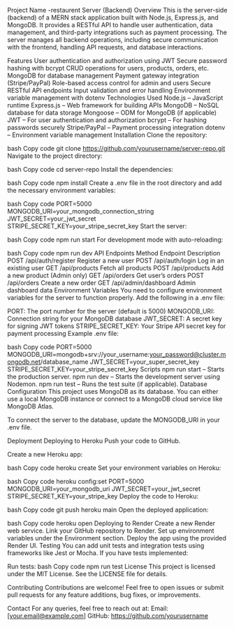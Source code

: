 Project Name -restaurent Server (Backend)
Overview
This is the server-side (backend) of a MERN stack application built with Node.js, Express.js, and MongoDB. It provides a RESTful API to handle user authentication, data management, and third-party integrations such as payment processing. The server manages all backend operations, including secure communication with the frontend, handling API requests, and database interactions.

Features
User authentication and authorization using JWT
Secure password hashing with bcrypt
CRUD operations for users, products, orders, etc.
MongoDB for database management
Payment gateway integration (Stripe/PayPal)
Role-based access control for admin and users
Secure RESTful API endpoints
Input validation and error handling
Environment variable management with dotenv
Technologies Used
Node.js – JavaScript runtime
Express.js – Web framework for building APIs
MongoDB – NoSQL database for data storage
Mongoose – ODM for MongoDB (if applicable)
JWT – For user authentication and authorization
bcrypt – For hashing passwords securely
Stripe/PayPal – Payment processing integration
dotenv – Environment variable management
Installation
Clone the repository:

bash
Copy code
git clone https://github.com/yourusername/server-repo.git
Navigate to the project directory:

bash
Copy code
cd server-repo
Install the dependencies:

bash
Copy code
npm install
Create a .env file in the root directory and add the necessary environment variables:

bash
Copy code
PORT=5000
MONGODB_URI=your_mongodb_connection_string
JWT_SECRET=your_jwt_secret
STRIPE_SECRET_KEY=your_stripe_secret_key
Start the server:

bash
Copy code
npm run start
For development mode with auto-reloading:

bash
Copy code
npm run dev
API Endpoints
Method	Endpoint	Description
POST	/api/auth/register	Register a new user
POST	/api/auth/login	Log in an existing user
GET	/api/products	Fetch all products
POST	/api/products	Add a new product (Admin only)
GET	/api/orders	Get user’s orders
POST	/api/orders	Create a new order
GET	/api/admin/dashboard	Admin dashboard data
Environment Variables
You need to configure environment variables for the server to function properly. Add the following in a .env file:

PORT: The port number for the server (default is 5000)
MONGODB_URI: Connection string for your MongoDB database
JWT_SECRET: A secret key for signing JWT tokens
STRIPE_SECRET_KEY: Your Stripe API secret key for payment processing
Example .env file:

bash
Copy code
PORT=5000
MONGODB_URI=mongodb+srv://your_username:your_password@cluster.mongodb.net/database_name
JWT_SECRET=your_super_secret_key
STRIPE_SECRET_KEY=your_stripe_secret_key
Scripts
npm run start – Starts the production server.
npm run dev – Starts the development server using Nodemon.
npm run test – Runs the test suite (if applicable).
Database Configuration
This project uses MongoDB as its database. You can either use a local MongoDB instance or connect to a MongoDB cloud service like MongoDB Atlas.

To connect the server to the database, update the MONGODB_URI in your .env file.

Deployment
Deploying to Heroku
Push your code to GitHub.

Create a new Heroku app:

bash
Copy code
heroku create
Set your environment variables on Heroku:

bash
Copy code
heroku config:set PORT=5000 MONGODB_URI=your_mongodb_uri JWT_SECRET=your_jwt_secret STRIPE_SECRET_KEY=your_stripe_key
Deploy the code to Heroku:

bash
Copy code
git push heroku main
Open the deployed application:

bash
Copy code
heroku open
Deploying to Render
Create a new Render web service.
Link your GitHub repository to Render.
Set up environment variables under the Environment section.
Deploy the app using the provided Render UI.
Testing
You can add unit tests and integration tests using frameworks like Jest or Mocha. If you have tests implemented:

Run tests:
bash
Copy code
npm run test
License
This project is licensed under the MIT License. See the LICENSE file for details.

Contributing
Contributions are welcome! Feel free to open issues or submit pull requests for any feature additions, bug fixes, or improvements.

Contact
For any queries, feel free to reach out at:
Email: [your.email@example.com]
GitHub: https://github.com/yourusername
